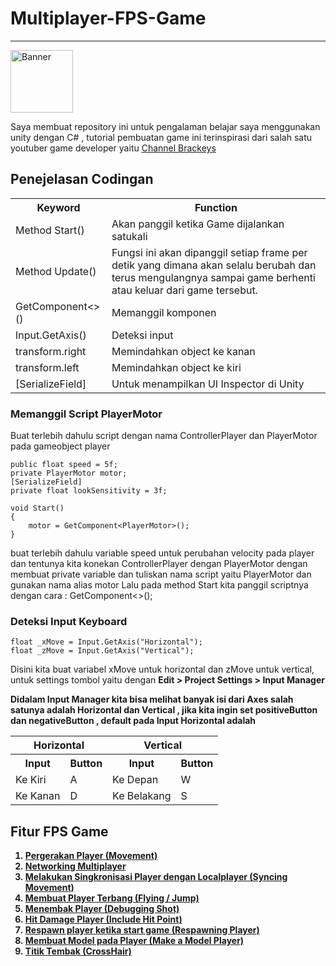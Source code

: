 # Multiplayer-FPS-Game
<hr>
<a href="https://ibb.co/tKKkj19"><img src="https://i.ibb.co/2hhmVpT/Banner.jpg" style="width:100px; margin-left:auto; margin-right:auto;" alt="Banner" border="0"></a>


Saya membuat repository ini untuk pengalaman belajar saya menggunakan unity dengan C# , tutorial pembuatan game ini terinspirasi dari salah satu youtuber game developer yaitu [Channel Brackeys](https://www.youtube.com/user/Brackeys)



## Penejelasan Codingan
  
 <table style="width:100%">
  <tr>
    <th>Keyword</th>
    <th>Function</th>
  </tr>
  <tr>
    <td>Method Start()</td>
    <td>Akan panggil ketika Game dijalankan satukali</td>
  </tr>
 <tr>
    <td>Method Update()</td>
    <td>Fungsi ini akan dipanggil setiap frame per detik yang dimana akan selalu berubah dan terus mengulangnya sampai game berhenti atau keluar dari game tersebut.</td>
  </tr>
  <tr>
    <td>GetComponent<>()</td>
    <td>Memanggil komponen</td>
  </tr>
  <tr>
    <td>Input.GetAxis()</td>
    <td>Deteksi input</td>
  </tr>
  <tr>
    <td>transform.right</td>
    <td>Memindahkan object ke kanan</td>
  </tr>
  <tr>
    <td>transform.left</td>
    <td>Memindahkan object ke kiri</td>
  </tr>
  <tr>
    <td>[SerializeField]</td>
    <td>Untuk menampilkan UI Inspector di Unity</td>
  </tr>
</table> 
 
 
 
  

### Memanggil Script PlayerMotor

Buat terlebih dahulu script dengan nama ControllerPlayer dan PlayerMotor pada gameobject player


    public float speed = 5f;
    private PlayerMotor motor;
    [SerializeField]
    private float lookSensitivity = 3f;
    
    void Start()
    {
        motor = GetComponent<PlayerMotor>();
    }

buat terlebih dahulu variable speed untuk perubahan velocity pada player dan tentunya kita konekan ControllerPlayer dengan PlayerMotor dengan membuat private variable dan tuliskan nama script yaitu PlayerMotor dan gunakan nama alias motor
Lalu pada method Start kita panggil scriptnya dengan cara : GetComponent<>();

### Deteksi Input Keyboard

    float _xMove = Input.GetAxis("Horizontal");
    float _zMove = Input.GetAxis("Vertical");
    
Disini kita buat variabel xMove untuk horizontal dan zMove untuk vertical, untuk settings tombol yaitu dengan <b>Edit > Project Settings > Input Manager<b/>
  
Didalam Input Manager kita bisa melihat banyak isi dari Axes salah satunya adalah Horizontal dan Vertical , jika kita ingin set positiveButton dan negativeButton , default pada Input Horizontal adalah
  

<table style="width:100%">
  <tr>
    <th colspan="2">Horizontal</th>
    <th colspan="2">Vertical</th>
  </tr>
  <tr>
    <th>Input</th>
    <th>Button</th>
    <th>Input</th>
    <th>Button</th>
  </tr>
  <tr>
    <td>Ke Kiri</td>
    <td>A</td>
     <td>Ke Depan</td>
    <td>W</td>
  </tr>
  <tr>
    <td>Ke Kanan</td>
    <td>D</td>
    <td>Ke Belakang</td>
    <td>S</td>
  </tr>
 <table/>


## Fitur FPS Game
  1. [Pergerakan Player (Movement)](https://github.com/RizalFIrdaus/Multiplayer-FPS-Game)
  2. [Networking Multiplayer](https://github.com/RizalFIrdaus/Multiplayer-FPS-Game)
  3. [Melakukan Singkronisasi Player dengan Localplayer (Syncing Movement)](https://github.com/RizalFIrdaus/Multiplayer-FPS-Game)
  4. [Membuat Player Terbang (Flying / Jump)](https://github.com/RizalFIrdaus/Multiplayer-FPS-Game)
  5. [Menembak Player (Debugging Shot)](https://github.com/RizalFIrdaus/Multiplayer-FPS-Game)
  6. [Hit Damage Player (Include Hit Point)](https://github.com/RizalFIrdaus/Multiplayer-FPS-Game)
  7. [Respawn player ketika start game (Respawning Player)](https://github.com/RizalFIrdaus/Multiplayer-FPS-Game)
  8. [Membuat Model pada Player (Make a Model Player)](https://github.com/RizalFIrdaus/Multiplayer-FPS-Game)
  9. [Titik Tembak (CrossHair)](https://github.com/RizalFIrdaus/Multiplayer-FPS-Game)


